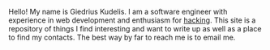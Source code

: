 Hello! My name is Giedrius Kudelis. I am a software engineer with experience
in web development and enthusiasm for [hacking](https://en.wikipedia.org/wiki/Hacker_culture).
This site is a repository of things I find interesting and want to write up
as well as a place to find my contacts. The best way by far to reach me is to
email me.
